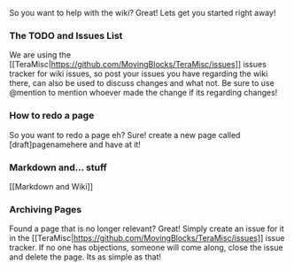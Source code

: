 So you want to help with the wiki? Great! Lets get you started right away!

### The TODO and Issues List
We are using the [[TeraMisc|https://github.com/MovingBlocks/TeraMisc/issues]] issues tracker for wiki issues, so post your issues you have regarding the wiki there, can also be used to discuss changes and what not. Be sure to use @mention to mention whoever made the change if its regarding changes!

### How to redo a page
So you want to redo a page eh? Sure! create a new page called [draft]pagenamehere and have at it!


### Markdown and... stuff
[[Markdown and Wiki]]

### Archiving Pages
Found a page that is no longer relevant? Great! Simply create an issue for it in the [[TeraMisc|https://github.com/MovingBlocks/TeraMisc/issues]] issue tracker. If no one has objections, someone will come along, close the issue and delete the page. Its as simple as that!